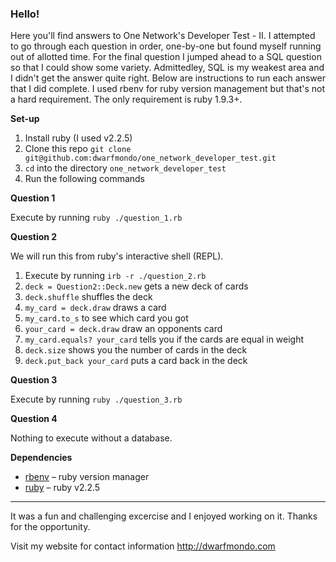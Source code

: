 ### Hello!

Here you'll find answers to One Network's Developer Test - II. I attempted to go through each question in order, one-by-one but found myself running out of allotted time. For the final question I jumped ahead to a SQL question so that I could show some variety. Admittedley, SQL is my weakest area and I didn't get the answer quite right. Below are instructions to run each answer that I did complete. I used rbenv for ruby version management but that's not a hard requirement. The only requirement is ruby 1.9.3+.

**Set-up**

1. Install ruby (I used v2.2.5)
2. Clone this repo `git clone git@github.com:dwarfmondo/one_network_developer_test.git`
3. `cd` into the directory `one_network_developer_test`
4. Run the following commands

**Question 1**

Execute by running `ruby ./question_1.rb`

**Question 2**

We will run this from ruby's interactive shell (REPL).

1. Execute by running `irb -r ./question_2.rb`
2. `deck = Question2::Deck.new` gets a new deck of cards
3. `deck.shuffle` shuffles the deck
4. `my_card = deck.draw` draws a card
5. `my_card.to_s` to see which card you got
6. `your_card = deck.draw` draw an opponents card
7. `my_card.equals? your_card` tells you if the cards are equal in weight
8. `deck.size` shows you the number of cards in the deck
9. `deck.put_back your_card` puts a card back in the deck

**Question 3**

Execute by running `ruby ./question_3.rb`

**Question 4**

Nothing to execute without a database.

**Dependencies**
* [rbenv](http://rbenv.org/) – ruby version manager
* [ruby](http://ruby-doc.org/core-2.2.5/) – ruby v2.2.5

---

It was a fun and challenging excercise and I enjoyed working on it. Thanks for the opportunity.

Visit my website for contact information http://dwarfmondo.com
